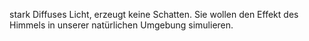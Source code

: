 stark Diffuses Licht, erzeugt keine Schatten. Sie wollen den Effekt des Himmels in unserer natürlichen Umgebung simulieren.
